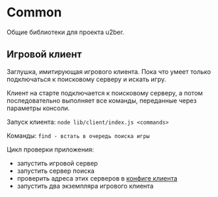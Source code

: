 # Сommon
Общие библиотеки для проекта u2ber.
## Игровой клиент
Заглушка, имитирующая игрового клиента.
Пока что умеет только подключаться к поисковому серверу и искать игру.

Клиент на старте подключается к поисковому серверу, а потом последовательно выполняет все команды, переданные через параметры консоли.

Запуск клиента:
`node lib/client/index.js <commands>`

Команды:
 `find - встать в очередь поиска игры`

 Цикл проверки приложения:
  - запустить игровой сервер
  - запустить сервер поиска
  - проверить адреса этих серверов в [конфиге клиента](https://github.com/McSim1993/common/blob/master/lib/client/config.js)
  - запустить два экземпляра игрового клиента